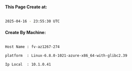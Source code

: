 
   
#### This Page Create at:

```bash

2025-04-16 - 23:55:30 UTC

```

#### Create By Machine:

```bash

Host Name : fv-az1267-274

platform  : Linux-6.8.0-1021-azure-x86_64-with-glibc2.39

Ip Local  : 10.1.0.41

```

